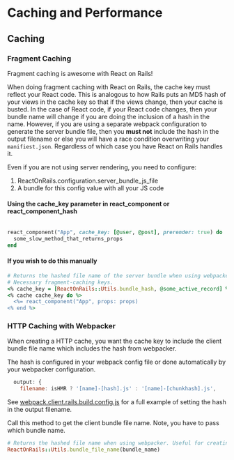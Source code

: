 # Caching and Performance


## Caching

### Fragment Caching

Fragment caching is awesome with React on Rails!

When doing fragment caching with React on Rails, the cache key must reflect
your React code. This is analogous to how Rails puts an MD5 hash of your views in
the cache key so that if the views change, then your cache is busted. In the case
of React code, if your React code changes, then your bundle name will
change if you are doing the inclusion of a hash in the name. However, if you are
using a separate webpack configuration to generate the server bundle file,
then you **must not** include the hash in the output filename or else you will
have a race condition overwriting your `manifiest.json`. Regardless of which
case you have React on Rails handles it.

Even if you are not using server rendering, you need to configure:

1. ReactOnRails.configuration.server_bundle_js_file
2. A bundle for this config value with all your JS code

#### Using the cache_key parameter in react_component or react_component_hash

```ruby

react_component("App", cache_key: [@user, @post], prerender: true) do
  some_slow_method_that_returns_props
end
```

#### If you wish to do this manually

```ruby
# Returns the hashed file name of the server bundle when using webpacker.
# Necessary fragment-caching keys.
<% cache_key = [ReactOnRails::Utils.bundle_hash, @some_active_record] %>
<% cache cache_key do %>
  <%= react_component("App", props: props)
<% end %>
```

### HTTP Caching with Webpacker

When creating a HTTP cache, you want the cache key to include the client bundle file
name which includes the hash from webpacker.

The hash is configured in your webpack config file or done automatically by your
webpacker configuration.

```javascript
  output: {
    filename: isHMR ? '[name]-[hash].js' : '[name]-[chunkhash].js',
```

See [webpack.client.rails.build.config.js](../spec/dummy/client/webpack.client.rails.build.config.js)
for a full example of setting the hash in the output filename.

Call this method to get the client bundle file name. Note, you have to pass which bundle name.

```ruby
# Returns the hashed file name when using webpacker. Useful for creating cache keys.
ReactOnRails::Utils.bundle_file_name(bundle_name)
```
